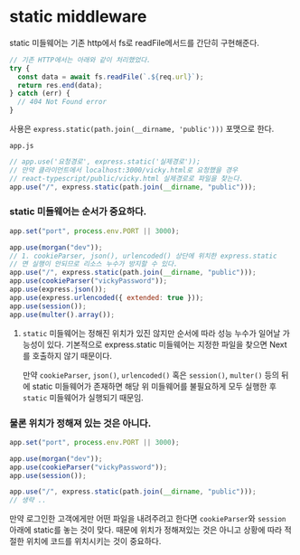 ﻿# static middleware

static 미들웨어는 기존 http에서 fs로 readFile메서드를 간단히 구현해준다.

```jsx
// 기존 HTTP에서는 아래와 같이 처리했었다.
try {
  const data = await fs.readFile(`.${req.url}`);
  return res.end(data);
} catch (err) {
  // 404 Not Found error
}
```

사용은 `express.static(path.join(__dirname, 'public')))` 포맷으로 한다.

`app.js`

```jsx
// app.use('요청경로', express.static('실제경로'));
// 만약 클라이언트에서 localhost:3000/vicky.html로 요청했을 경우
// react-typescript/public/vicky.html 실제경로로 파일을 찾는다.
app.use("/", express.static(path.join(__dirname, "public")));
```

### static 미들웨어는 순서가 중요하다.

```jsx
app.set("port", process.env.PORT || 3000);

app.use(morgan("dev"));
// 1. cookieParser, json(), urlencoded() 상단에 위치한 express.static
// 면 실행이 안되므로 리소스 누수가 방지할 수 있다.
app.use("/", express.static(path.join(__dirname, "public")));
app.use(cookieParser("vickyPassword"));
app.use(express.json());
app.use(express.urlencoded({ extended: true }));
app.use(session());
app.use(multer().array());
```

1. `static` 미들웨어는 정해진 위치가 있진 않지만 순서에 따라 성능 누수가 일어날 가능성이 있다. 기본적으로 express.static 미들웨어는 지정한 파일을 찾으면 Next를 호출하지 않기 때문이다.

   만약 `cookieParser`, `json()`, `urlencoded()` 혹은 `session()`, `multer()` 등의 뒤에 static 미들웨어가 존재하면 해당 위 미들웨어를 불필요하게 모두 실행한 후 `static` 미들웨어가 실행되기 때문임.

### 물론 위치가 정해져 있는 것은 아니다.

```jsx
app.set("port", process.env.PORT || 3000);

app.use(morgan("dev"));
app.use(cookieParser("vickyPassword"));
app.use(session());

app.use("/", express.static(path.join(__dirname, "public")));
// 생략 ..
```

만약 로그인한 고객에게만 어떤 파일을 내려주려고 한다면 `cookieParser`와 `session` 아래에 static를 놓는 것이 맞다. 때문에 위치가 정해져있는 것은 아니고 상황에 따라 적절한 위치에 코드를 위치시키는 것이 중요하다.
